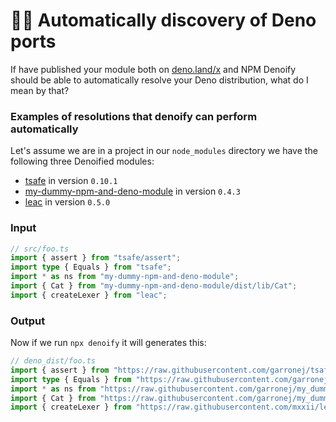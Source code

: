 # 👩💼 Automatically discovery of Deno ports

If have published your module both on [deno.land/x](https://deno.land/x) and NPM Denoify should be able to automatically resolve your Deno distribution, what do I mean by that? &#x20;

### Examples of resolutions that denoify can perform automatically

Let's assume we are in a project  in our `node_modules` directory we have the following three Denoified modules:

* &#x20;[tsafe](https://www.npmjs.com/package/tsafe) in version `0.10.1`
* [my-dummy-npm-and-deno-module](https://www.npmjs.com/package/my-dummy-npm-and-deno-module) in version `0.4.3`
* [leac](https://www.npmjs.com/package/leac) in version `0.5.0`

### Input

```typescript
// src/foo.ts
import { assert } from "tsafe/assert";
import type { Equals } from "tsafe";
import * as ns from "my-dummy-npm-and-deno-module";
import { Cat } from "my-dummy-npm-and-deno-module/dist/lib/Cat";
import { createLexer } from "leac";
```

### Output

Now if we run `npx denoify` it will generates this: &#x20;

```typescript
// deno_dist/foo.ts
import { assert } from "https://raw.githubusercontent.com/garronej/tsafe/v0.10.1/deno_dist/assert.ts";
import type { Equals } from "https://raw.githubusercontent.com/garronej/tsafe/v0.10.1/deno_dist/mod.ts";
import * as ns from "https://raw.githubusercontent.com/garronej/my_dummy_npm_and_deno_module/v0.4.3/deno_dist/mod.ts";
import { Cat } from "https://raw.githubusercontent.com/garronej/my_dummy_npm_and_deno_module/v0.4.3/deno_dist/lib/Cat.ts";
import { createLexer } from "https://raw.githubusercontent.com/mxxii/leac/v0.5.0/deno/leac.ts";
```
